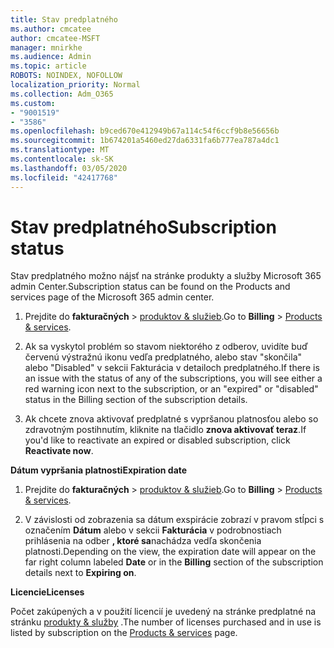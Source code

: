```yaml
---
title: Stav predplatného
ms.author: cmcatee
author: cmcatee-MSFT
manager: mnirkhe
ms.audience: Admin
ms.topic: article
ROBOTS: NOINDEX, NOFOLLOW
localization_priority: Normal
ms.collection: Adm_O365
ms.custom:
- "9001519"
- "3586"
ms.openlocfilehash: b9ced670e412949b67a114c54f6ccf9b8e56656b
ms.sourcegitcommit: 1b674201a5460ed27da6331fa6b777ea787a4dc1
ms.translationtype: MT
ms.contentlocale: sk-SK
ms.lasthandoff: 03/05/2020
ms.locfileid: "42417768"
---
```

# <a name="subscription-status"></a><span data-ttu-id="1548f-102">Stav predplatného</span><span class="sxs-lookup"><span data-stu-id="1548f-102">Subscription status</span></span>

<span data-ttu-id="1548f-103">Stav predplatného možno nájsť na stránke produkty a služby Microsoft 365 admin Center.</span><span class="sxs-lookup"><span data-stu-id="1548f-103">Subscription status can be found on the Products and services page of the Microsoft 365 admin center.</span></span>

1. <span data-ttu-id="1548f-104">Prejdite do **fakturačných** > [produktov & služieb](https://go.microsoft.com/fwlink/p/?linkid=842054).</span><span class="sxs-lookup"><span data-stu-id="1548f-104">Go to **Billing** > [Products & services](https://go.microsoft.com/fwlink/p/?linkid=842054).</span></span>

2. <span data-ttu-id="1548f-105">Ak sa vyskytol problém so stavom niektorého z odberov, uvidíte buď červenú výstražnú ikonu vedľa predplatného, alebo stav "skončila" alebo "Disabled" v sekcii Fakturácia v detailoch predplatného.</span><span class="sxs-lookup"><span data-stu-id="1548f-105">If there is an issue with the status of any of the subscriptions, you will see either a red warning icon next to the subscription, or an "expired" or "disabled" status in the Billing section of the subscription details.</span></span>

3. <span data-ttu-id="1548f-106">Ak chcete znova aktivovať predplatné s vypršanou platnosťou alebo so zdravotným postihnutím, kliknite na tlačidlo **znova aktivovať teraz**.</span><span class="sxs-lookup"><span data-stu-id="1548f-106">If you'd like to reactivate an expired or disabled subscription, click **Reactivate now**.</span></span>

<span data-ttu-id="1548f-107">**Dátum vypršania platnosti**</span><span class="sxs-lookup"><span data-stu-id="1548f-107">**Expiration date**</span></span>

1. <span data-ttu-id="1548f-108">Prejdite do **fakturačných** > [produktov & služieb](https://go.microsoft.com/fwlink/p/?linkid=842054).</span><span class="sxs-lookup"><span data-stu-id="1548f-108">Go to **Billing** > [Products & services](https://go.microsoft.com/fwlink/p/?linkid=842054).</span></span>

2. <span data-ttu-id="1548f-109">V závislosti od zobrazenia sa dátum exspirácie zobrazí v pravom stĺpci s označením **Dátum** alebo v sekcii **Fakturácia** v podrobnostiach prihlásenia na odber **, ktoré sa**nachádza vedľa skončenia platnosti.</span><span class="sxs-lookup"><span data-stu-id="1548f-109">Depending on the view, the expiration date will appear on the far right column labeled **Date** or in the **Billing** section of the subscription details next to **Expiring on**.</span></span>

<span data-ttu-id="1548f-110">**Licencie**</span><span class="sxs-lookup"><span data-stu-id="1548f-110">**Licenses**</span></span>

<span data-ttu-id="1548f-111">Počet zakúpených a v použití licencií je uvedený na stránke predplatné na stránku [produkty & služby](https://go.microsoft.com/fwlink/p/?linkid=842054) .</span><span class="sxs-lookup"><span data-stu-id="1548f-111">The number of licenses purchased and in use is listed by subscription on the [Products & services](https://go.microsoft.com/fwlink/p/?linkid=842054) page.</span></span>

